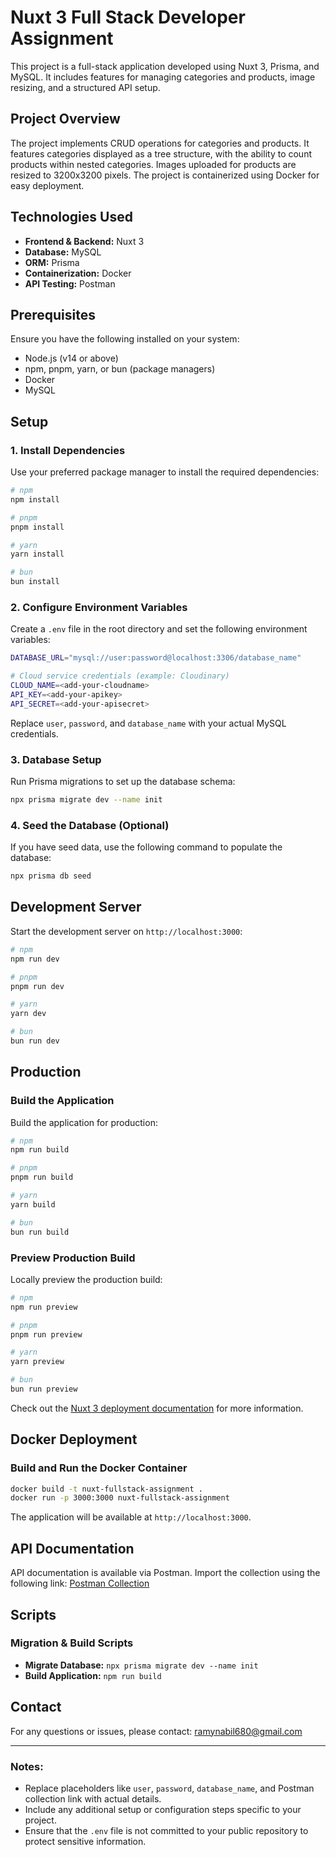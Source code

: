 # Nuxt 3 Full Stack Developer Assignment

This project is a full-stack application developed using Nuxt 3, Prisma, and MySQL. It includes features for managing categories and products, image resizing, and a structured API setup.

## Project Overview

The project implements CRUD operations for categories and products. It features categories displayed as a tree structure, with the ability to count products within nested categories. Images uploaded for products are resized to 3200x3200 pixels. The project is containerized using Docker for easy deployment.

## Technologies Used

- **Frontend & Backend:** Nuxt 3
- **Database:** MySQL
- **ORM:** Prisma
- **Containerization:** Docker
- **API Testing:** Postman

## Prerequisites

Ensure you have the following installed on your system:

- Node.js (v14 or above)
- npm, pnpm, yarn, or bun (package managers)
- Docker
- MySQL

## Setup

### 1. Install Dependencies

Use your preferred package manager to install the required dependencies:

```bash
# npm
npm install

# pnpm
pnpm install

# yarn
yarn install

# bun
bun install
```

### 2. Configure Environment Variables

Create a `.env` file in the root directory and set the following environment variables:

```bash
DATABASE_URL="mysql://user:password@localhost:3306/database_name"

# Cloud service credentials (example: Cloudinary)
CLOUD_NAME=<add-your-cloudname>
API_KEY=<add-your-apikey>
API_SECRET=<add-your-apisecret>
```

Replace `user`, `password`, and `database_name` with your actual MySQL credentials.

### 3. Database Setup

Run Prisma migrations to set up the database schema:

```bash
npx prisma migrate dev --name init
```

### 4. Seed the Database (Optional)

If you have seed data, use the following command to populate the database:

```bash
npx prisma db seed
```

## Development Server

Start the development server on `http://localhost:3000`:

```bash
# npm
npm run dev

# pnpm
pnpm run dev

# yarn
yarn dev

# bun
bun run dev
```

## Production

### Build the Application

Build the application for production:

```bash
# npm
npm run build

# pnpm
pnpm run build

# yarn
yarn build

# bun
bun run build
```

### Preview Production Build

Locally preview the production build:

```bash
# npm
npm run preview

# pnpm
pnpm run preview

# yarn
yarn preview

# bun
bun run preview
```

Check out the [Nuxt 3 deployment documentation](https://nuxt.com/docs/getting-started/deployment) for more information.

## Docker Deployment

### Build and Run the Docker Container

```bash
docker build -t nuxt-fullstack-assignment .
docker run -p 3000:3000 nuxt-fullstack-assignment
```

The application will be available at `http://localhost:3000`.

## API Documentation

API documentation is available via Postman. Import the collection using the following link:
[Postman Collection](#)

## Scripts

### Migration & Build Scripts

- **Migrate Database:** `npx prisma migrate dev --name init`
- **Build Application:** `npm run build`

## Contact

For any questions or issues, please contact: [ramynabil680@gmail.com](mailto:ramynabil680@gmail.com)

---

### Notes:

- Replace placeholders like `user`, `password`, `database_name`, and Postman collection link with actual details.
- Include any additional setup or configuration steps specific to your project.
- Ensure that the `.env` file is not committed to your public repository to protect sensitive information.
